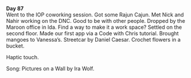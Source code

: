 **Day 87**  
Went to the IOP coworking session. Got some Rajun Cajun. Met Nick and Nahir working on the DNC. Good to be with other people. Dropped by the Maroon office in Ida. Find a way to make it a work space? Settled on the second floor. Made our first app via a Code with Chris tutorial. Brought mangoes to Vanessa’s. Streetcar by Daniel Caesar. Crochet flowers in a bucket.

Haptic touch.

Song: Pictures on a Wall by Ira Wolf.
